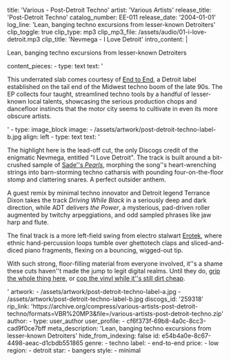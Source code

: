 title: 'Various - Post-Detroit Techno'
artist: 'Various Artists'
release_title: 'Post-Detroit Techno'
catalog_number: EE-011
release_date: '2004-01-01'
log_line: 'Lean, banging techno excursions from lesser-known Detroiters'
clip_toggle: true
clip_type: mp3
clip_mp3_file: /assets/audio/01-i-love-detroit.mp3
clip_title: 'Nevmega - I Love Detroit'
intro_content: |
  <p>Lean, banging techno excursions from lesser-known Detroiters
  </p>
content_pieces:
  -
    type: text
    text: '<p>This underrated slab comes courtesy of <a href="https://www.discogs.com/label/1040-End-to-End" target="_blank">End to End</a>, a Detroit label established on the tail end of the Midwest techno boom of the late 90s. The EP collects four taught, streamlined techno tools by a handful of lesser-known local talents, showcasing the serious production chops and dancefloor instincts that the motor city seems to cultivate in even its more obscure artists.&nbsp;</p>'
  -
    type: image_block
    image:
      - /assets/artwork/post-detroit-techno-label-b.jpg
    align: left
  -
    type: text
    text: '<p>The highlight here is the lead-off cut, the only Discogs credit of the enigmatic Nevmega, entitled "I Love Detroit". The track is built around a bit-crushed sample of <a href="https://www.youtube.com/watch?v=lfxEbZr8Tjo">Sade''s <i>Pearls</i></a>, morphing the song''s heart-wrenching strings into barn-storming techno catharsis with pounding four-on-the-floor stomp and clattering snares. A perfect outsider anthem.&nbsp;<br></p><p>A guest remix by minimal techno innovator and Detroit legend Terrance Dixon takes the track <i>Driving While Black</i> in a seriously deep and dark direction, while ADT delivers <i>the Power</i>, a mysterious, pad-driven roller augmented by twitchy arpeggiations, and odd sampled phrases like jaw harp and flute.&nbsp;</p><p>The final track is a more left-field swing from electro stalwart <a href="https://www.discogs.com/artist/4804-Erotek">Erotek</a>, where ethnic hand-percussion loops tumble over ghettotech claps and sliced-and-diced piano fragments, flexing on a bouncing, wigged-out tip.&nbsp;</p><p>With such strong, floor-filling material from everyone involved, it''s a shame these cuts haven''t made the jump to legit digital realms. Until they do, <a href="https://archive.org/compress/various-artists-post-detroit-techno/formats=VBR%20MP3&amp;file=/various-artists-post-detroit-techno.zip" target="_blank">grip the whole thing here</a>, or <a href="https://www.discogs.com/sell/list?master_id=925714" target="_blank">cop the vinyl while it''s still dirt cheap</a>.</p>'
artwork:
  - /assets/artwork/post-detroit-techno-label-a.jpg
  - /assets/artwork/post-detroit-techno-label-b.jpg
discogs_id: '259318'
rip_link: 'https://archive.org/compress/various-artists-post-detroit-techno/formats=VBR%20MP3&file=/various-artists-post-detroit-techno.zip'
author:
  -
    type: user_author
    user_profile:
      - cf6f373f-69b8-4a0c-8cc3-cad9f0ce7bff
meta_description: 'Lean, banging techno excursions from lesser-known Detroiters'
hide_from_indexing: false
id: e54b4a0e-8c67-4498-aeac-d1cbdb551865
genre:
  - techno
label:
  - end-to-end
price:
  - low
region:
  - detroit
star:
  - bangers
style:
  - minimal
